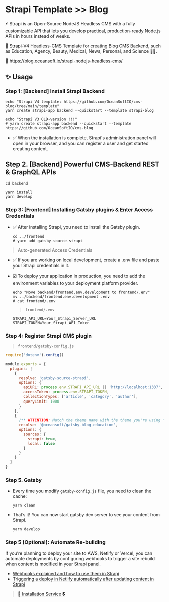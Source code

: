 # Strapi Template >> Blog

⚡ Strapi is an Open-Source NodeJS Headless CMS with a fully customizable API that lets you develop practical, production-ready Node.js APIs in hours instead of weeks.

🎯 Strapi-V4 Headless-CMS Template for creating Blog CMS Backend, such as Education, Agency, Beauty, Medical, News, Personal, and Science 🎁💲.

🐳 https://blog.oceansoft.io/strapi-nodejs-headless-cms/


## ✨ Usage

### Step 1: [Backend] Install Strapi Backend

```
echo "Strapi V4 template: https://github.com/OceanSoftIO/cms-blog/tree/main/template"
yarn create strapi-app backend --quickstart --template strapi-blog

echo "Strapi V3 OLD-version !!!"
# yarn create strapi-app backend --quickstart --template https://github.com/OceanSoftIO/cms-blog
```

* ✅ When the installation is complete, Strapi's administration panel will open in your browser, and you can register a user and get started creating content.


## Step 2. [Backend] Powerful CMS-Backend REST & GraphQL APIs

```
cd backend

yarn install
yarn develop
```


### Step 3: [Frontend] Installing Gatsby plugins & Enter Access Credentials

* ✅ After installing Strapi, you need to install the Gatsby plugin.

  ```
  cd ../frontend
  # yarn add gatsby-source-strapi
  ```

> Auto-generated Access Credentials

* ✅ If you are working on local development, create a .env file and paste your Strapi credentials in it. 
* ☑️ To deploy your application in production, you need to add the environment variables to your deployment platform provider.

  ```
  echo "Move backend/frontend.env.development to frontend/.env"
  mv ../backend/frontend.env.development .env
  # cat frontend/.env
  ```

  > `frontend/.env`

  ```
  STRAPI_API_URL=Your_Strapi_Server_URL
  STRAPI_TOKEN=Your_Strapi_API_Token
  ```

### Step 4: Register Strapi CMS plugin

> `frontend/gatsby-config.js`

```javascript
require('dotenv').config()

module.exports = {
  plugins: [
    {
      resolve: 'gatsby-source-strapi',
      options: {
        apiURL: process.env.STRAPI_API_URL || 'http://localhost:1337',
        accessToken: process.env.STRAPI_TOKEN,
        collectionTypes: ['article', 'category', 'author'],
        queryLimit: 1000
      }
    },
    {
      /** ATTENTION: Match the theme name with the theme you're using */
      resolve: '@oceansoft/gatsby-blog-education',
      options: {
        sources: {
          strapi: true,
          local: false
        }
      }
    }
  ]
}
```

### Step 5. Gatsby

* Every time you modify `gatsby-config.js` file, you need to clean the cache:

  `yarn clean`

* That’s it! You can now start gatsby dev server to see your content from Strapi.

  `yarn develop`

### Step 5 (Optional): Automate Re-building

If you’re planning to deploy your site to AWS, Netlify or Vercel, you can automate deployments by configuring webhooks to trigger a site rebuild when content is modified in your Strapi panel.

* [Webhooks explained and how to use them in Strapi](https://strapi.io/blog/webhooks)
* [Triggering a deploy in Netlify automatically after updating content in Strapi](https://chriswray.dev/posts/triggering-a-deploy-in-netlify-automatically-after-updating-content-in-strapi)

> [🎁 Installation Service 💲](https://github.com/OceanSoftIO/cms/tree/main/templates/blog)